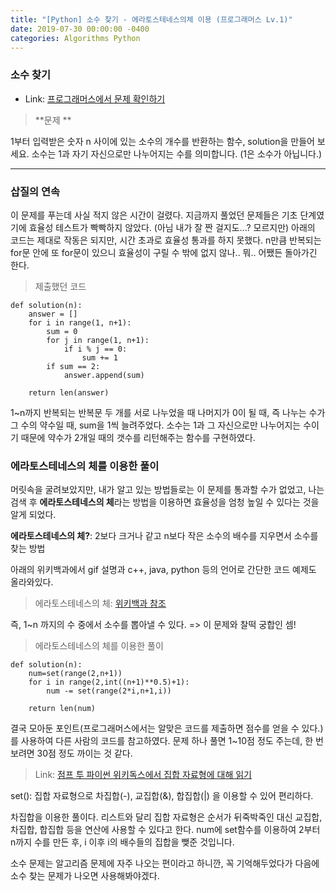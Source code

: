 ```yaml
---
title: "[Python] 소수 찾기 - 에라토스테네스의체 이용 (프로그래머스 Lv.1)"
date: 2019-07-30 00:00:00 -0400
categories: Algorithms Python
---
```


###  소수 찾기
* Link: [프로그래머스에서 문제 확인하기](https://programmers.co.kr/learn/courses/30/lessons/12921)

> **문제 **

 1부터 입력받은 숫자 n 사이에 있는 소수의 개수를 반환하는 함수, solution을 만들어 보세요.
 소수는 1과 자기 자신으로만 나누어지는 수를 의미합니다. (1은 소수가 아닙니다.)


* * *


### 삽질의 연속


이 문제를 푸는데 사실 적지 않은 시간이 걸렸다.
지금까지 풀었던 문제들은 기초 단계였기에 효율성 테스트가 빡빡하지 않았다. (아님 내가 잘 짠 걸지도...? 모르지만)
아래의 코드는 제대로 작동은 되지만, 시간 초과로 효율성 통과를 하지 못했다.
n만큼 반복되는 for문 안에 또 for문이 있으니 효율성이 구릴 수 밖에 없지 않나.. 뭐.. 어쨌든 돌아가긴 한다.


> 제출했던 코드


```
def solution(n):
    answer = []
    for i in range(1, n+1):
        sum = 0
        for j in range(1, n+1):
            if i % j == 0:
                sum += 1
        if sum == 2:
            answer.append(sum)
            
    return len(answer)
```


1~n까지 반복되는 반복문 두 개를 서로 나누었을 때 나머지가 0이 될 때, 즉 나누는 수가 그 수의 약수일 때,
sum을 1씩 늘려주었다. 소수는 1과 그 자신으로만 나누어지는 수이기 때문에 약수가 2개일 때의 갯수를 리턴해주는 함수를 구현하였다.


### 에라토스테네스의 체를 이용한 풀이


머릿속을 굴려보았지만, 내가 알고 있는 방법들로는 이 문제를 통과할 수가 없었고, 
나는 검색 후 **에라토스테네스의 체**라는 방법을 이용하면 효율성을 엄청 높일 수 있다는 것을 알게 되었다.


**에라토스테네스의 체?**: 2보다 크거나 같고 n보다 작은 소수의 배수를 지우면서 소수를 찾는 방법


아래의 위키백과에서 gif 설명과 c++, java, python 등의 언어로 간단한 코드 예제도 올라와있다.

> 에라토스테네스의 체: [위키백과 참조](https://ko.wikipedia.org/wiki/%EC%97%90%EB%9D%BC%ED%86%A0%EC%8A%A4%ED%85%8C%EB%84%A4%EC%8A%A4%EC%9D%98_%EC%B2%B4)


즉, 1~n 까지의 수 중에서 소수를 뽑아낼 수 있다. => 이 문제와 찰떡 궁합인 셈!

> 에라토스테네스의 체를 이용한 풀이


```
def solution(n):
    num=set(range(2,n+1))
    for i in range(2,int((n+1)**0.5)+1):
        num -= set(range(2*i,n+1,i))
            
    return len(num)
```


결국 모아둔 포인트(프로그래머스에서는 알맞은 코드를 제출하면 점수를 얻을 수 있다.)를 사용하여 다른 사람의 코드를 참고하였다.
문제 하나 풀면 1~10점 정도 주는데, 한 번 보려면 30점 정도 까이는 것 같다.


> Link: [점프 투 파이썬 위키독스에서 집합 자료형에 대해 읽기](https://wikidocs.net/1015)

  set(): 집합 자료형으로 차집합(-), 교집합(&), 합집합(|) 을 이용할 수 있어 편리하다.


차집합을 이용한 풀이다. 리스트와 달리 집합 자료형은 순서가 뒤죽박죽인 대신 교집합, 차집합, 합집합 등을 연산에 사용할 수 있다고 한다.
num에 set함수를 이용하여 2부터 n까지 수를 만든 후, i 이후 i의 배수들의 집합을 뺒준 것입니다.


소수 문제는 알고리즘 문제에 자주 나오는 편이라고 하니깐, 꼭 기억해두었다가 다음에 소수 찾는 문제가 나오면 사용해봐야겠다.

